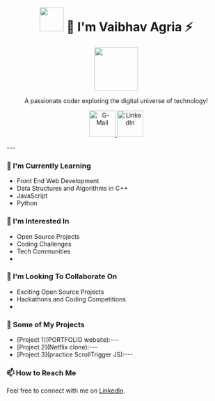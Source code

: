 
 
<h1 align="center"><img src="https://cdn-icons-png.flaticon.com/128/25/25657.png" width="55" height="55" border-radius="50%"> 👋 I'm Vaibhav Agria ⚡ </h1>

<p align="center">
  <img src="https://media.licdn.com/dms/image/D4D03AQG8sdkegl_v1g/profile-displayphoto-shrink_400_400/0/1696894899781?e=1702512000&v=beta&t=WQQY9KSnn8dq2ZqS1L0F5AqArc0BcdzgArx7f0Pi65Y" alt="" width="100" height="100">
</p>

<p align="center">A passionate coder exploring the digital universe of technology!</p>

<p align="center">
  <a href="agriavaibhav2004@gmail.com">
    <img alt="G-Mail" src="https://cdn-icons-png.flaticon.com/128/5968/5968534.png" height="60px" width="60px">
  </a>
  <a href="https://www.linkedin.com/in/vaibhav-agria-407a6324a">
    <img alt="Linkedln" src="https://cdn-icons-png.flaticon.com/128/3536/3536569.png"  height="60px" width="60px">
  </a>
</p>
---

### 🌱 I'm Currently Learning
- Front End Web Development 
- Data Structures and Algorithms in C++
- JavaScript
- Python
  
### 👀 I'm Interested In
- Open Source Projects
- Coding Challenges
- Tech Communities
- 
### 💞️ I'm Looking To Collaborate On
- Exciting Open Source Projects
- Hackathons and Coding Competitions
- 
### 🚀 Some of My Projects
- [Project 1](PORTFOLIO website):---
- [Project 2](Netflix clone):---
- [Project 3](practice ScrollTrigger JS):---
  
### 📫 How to Reach Me

Feel free to connect with me on [LinkedIn](https://www.linkedin.com/in/vaibhav-agria-407a6324a).

 
 
